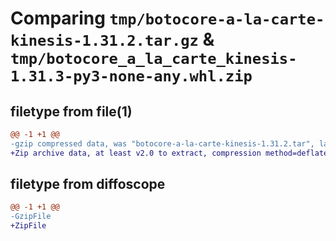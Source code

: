 # Comparing `tmp/botocore-a-la-carte-kinesis-1.31.2.tar.gz` & `tmp/botocore_a_la_carte_kinesis-1.31.3-py3-none-any.whl.zip`

## filetype from file(1)

```diff
@@ -1 +1 @@
-gzip compressed data, was "botocore-a-la-carte-kinesis-1.31.2.tar", last modified: Wed Jul 12 01:44:40 2023, max compression
+Zip archive data, at least v2.0 to extract, compression method=deflate
```

## filetype from diffoscope

```diff
@@ -1 +1 @@
-GzipFile
+ZipFile
```

